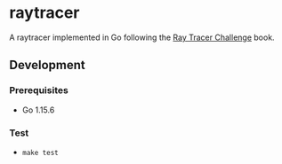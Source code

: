 # raytracer

A raytracer implemented in Go following the [Ray Tracer
Challenge](https://pragprog.com/titles/jbtracer/the-ray-tracer-challenge/) book.

## Development

### Prerequisites

- Go 1.15.6

### Test

- `make test`
